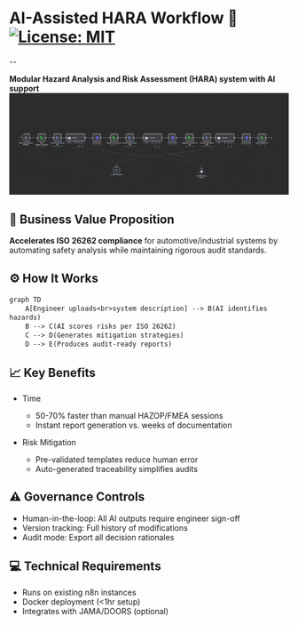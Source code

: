 # AI-Assisted HARA Workflow :robot: [![License: MIT](https://img.shields.io/badge/License-MIT-yellow.svg)](../LICENSE)

--

**Modular Hazard Analysis and Risk Assessment (HARA) system with AI support**
![Workflow Structure](./workflow.gif)

## :car: **Business Value Proposition**
**Accelerates ISO 26262 compliance** for automotive/industrial systems by automating safety analysis while maintaining rigorous audit standards.

## :gear: **How It Works**
```mermaid
graph TD
    A[Engineer uploads<br>system description] --> B(AI identifies hazards)
    B --> C(AI scores risks per ISO 26262)
    C --> D(Generates mitigation strategies)
    D --> E(Produces audit-ready reports)
```

## :chart_with_upwards_trend: **Key Benefits**
+ Time
    - 50-70% faster than manual HAZOP/FMEA sessions
    - Instant report generation vs. weeks of documentation

+ Risk Mitigation
    - Pre-validated templates reduce human error
    - Auto-generated traceability simplifies audits


## :warning: Governance Controls
+ Human-in-the-loop: All AI outputs require engineer sign-off
+ Version tracking: Full history of modifications
+ Audit mode: Export all decision rationales

## :computer: Technical Requirements
+ Runs on existing n8n instances
+ Docker deployment (<1hr setup)
+ Integrates with JAMA/DOORS (optional)



